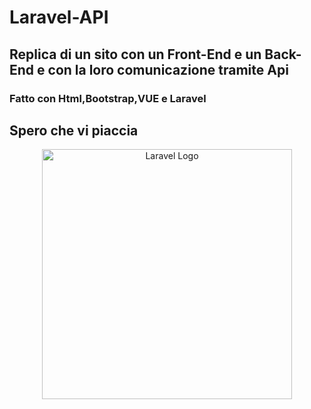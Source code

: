 # Laravel-API
## Replica di un sito con un Front-End e un Back-End e con la loro comunicazione tramite Api
### Fatto con Html,Bootstrap,VUE e Laravel 
## Spero che vi piaccia 

<p align="center">
    <img src="https://raw.githubusercontent.com/laravel/art/master/logo-lockup/5%20SVG/2%20CMYK/1%20Full%20Color/laravel-logolockup-cmyk-red.svg" width="400" alt="Laravel Logo">
</p>

